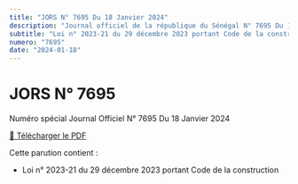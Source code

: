 ```yaml
---
title: "JORS N° 7695 Du 18 Janvier 2024"
description: "Journal officiel de la république du Sénégal N° 7695 Du 18 Janvier 2024"
subtitle: "Loi n° 2023-21 du 29 décembre 2023 portant Code de la construction"
numero: "7695"
date: "2024-01-18"
---
```


# JORS N° 7695

Numéro spécial Journal Officiel N° 7695 Du 18 Janvier 2024

<a href="/pdf/jors/JO-7695-du-18-janvier-2024.pdf" target="_blank">📄 Télécharger le PDF</a>

Cette parution contient :

- Loi n° 2023-21 du 29 décembre 2023 portant Code de la construction
